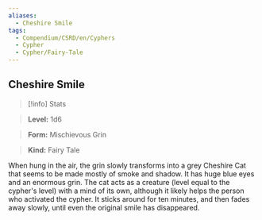```yaml
---
aliases:
  - Cheshire Smile
tags:
  - Compendium/CSRD/en/Cyphers
  - Cypher
  - Cypher/Fairy-Tale
---
```

  
    
## Cheshire Smile    
>[!info] Stats    
> **Level:** 1d6    
> **Form:** Mischievous Grin    
> **Kind:** Fairy Tale  
    
When hung in the air, the grin slowly transforms into a grey Cheshire Cat that seems to be made mostly of smoke and shadow. It has huge blue eyes and an enormous grin. The cat acts as a creature (level equal to the cypher's level) with a mind of its own, although it likely helps the person who activated the cypher. It sticks around for ten minutes, and then fades away slowly, until even the original smile has disappeared.